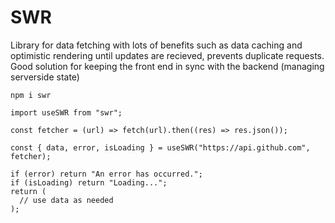 # SWR

Library for data fetching with lots of benefits such as data caching and optimistic rendering until updates are recieved, prevents duplicate requests. Good solution for keeping the front end in sync with the backend (managing serverside state)

    npm i swr

    import useSWR from "swr";

    const fetcher = (url) => fetch(url).then((res) => res.json());

    const { data, error, isLoading } = useSWR("https://api.github.com", fetcher);

    if (error) return "An error has occurred.";
    if (isLoading) return "Loading...";
    return (
      // use data as needed
    );
